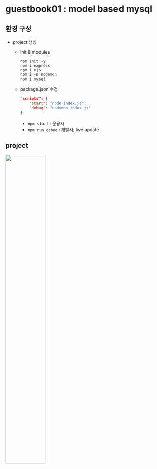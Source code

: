 # guestbook01 : model based mysql

## 환경 구성

* project 생성
    * init & modules
        ```shell
        npm init -y
        npm i express
        npm i ejs
        npm i -D nodemon
        npm i mysql
        ```

    * package.json 수정
        ```json
        "scripts": {
            "start": "node index.js",
            "debug": "nodemon index.js"
        }
        ```
        * ```npm start``` : 운용시
        * ```npm run debug``` : 개발시; live update

## project

<img src="https://user-images.githubusercontent.com/52481037/125406396-c06f2680-e3f3-11eb-90d7-3196c7083df4.jpg" width="50%" />